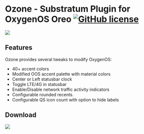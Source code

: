 # Ozone - Substratum Plugin for OxygenOS Oreo [![GitHub license](https://github.com/ungeeked/Ozone/blob/beta/extras/license.svg)](https://github.com/ungeeked/Ozone/blob/master/LICENSE)
<img src="https://github.com/ungeeked/Ozone/blob/master/extras/banner.png"/>

## Features
Ozone provides several tweaks to modify OxygenOS:
- 40+ accent colors 
- Modified OOS accent palette with material colors
- Center or Left statusbar clock 
- Toggle LTE/4G in statusbar
- Enable/Disable network traffic activity indicators
- Configurable rounded recents.
- Configurable QS icon count with option to hide labels

## Download
<a href="https://play.google.com/store/apps/details?id=com.ungeeked.ozone">
  <img src="https://github.com/ungeeked/Ozone/blob/0dc79544b94e31f4ab887f937f36f783ef395a66/extras/google-play-badge.png" />
</a>
